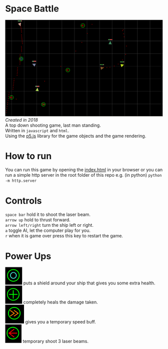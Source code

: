 # Space Battle
![space battle game](./img/space_battle_game.PNG)
*Created in 2018*<br>
A top down shooting game, last man standing.<br>
Written in `javascript` and `html`.<br>
Using the [p5.js](https://p5js.org/) library for the game objects and the game rendering. <br>

# How to run
You can run this game by opening the [index.html](./index.html) in your browser or you can run a simple http server in the root folder of this repo e.g. (in python) `python -m http.server`

# Controls
`space bar` hold it to shoot the laser beam.<br>
`arrow up` hold to thrust forward.<br>
`arrow left/right` turn the ship left or right.<br>
`a` toggle AI, let the computer play for you.<br>
`r` when it is game over press this key to restart the game.

# Power Ups
![shield](./img/shield.PNG) puts a shield around your ship that gives you some extra health.<br>
![heal](./img/heal.PNG) completely heals the damage taken.<br>
![speed buff](./img/speed_buff.PNG) gives you a temporary speed buff.<br>
![triple laser](./img/triple_laser.PNG) temporary shoot 3 laser beams.

